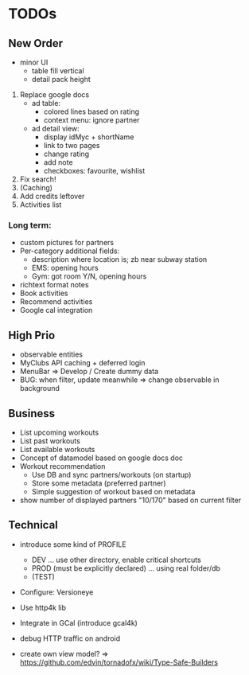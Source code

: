 
# TODOs

## New Order

* minor UI
    * table fill vertical
    * detail pack height

1. Replace google docs
    * ad table:
        * colored lines based on rating
        * context menu: ignore partner
    * ad detail view:
        * display idMyc + shortName
        * link to two pages
        * change rating
        * add note
        * checkboxes: favourite, wishlist
1. Fix search!
1. (Caching)
1. Add credits leftover
1. Activities list

### Long term:

* custom pictures for partners
* Per-category additional fields:
    * description where location is; zb near subway station
    * EMS: opening hours
    * Gym: got room Y/N, opening hours
* richtext format notes
* Book activities
* Recommend activities
* Google cal integration

## High Prio

* observable entities
* MyClubs API caching + deferred login
* MenuBar => Develop / Create dummy data
* BUG: when filter, update meanwhile => change observable in background

## Business

* List upcoming workouts
* List past workouts
* List available workouts
* Concept of datamodel based on google docs doc
* Workout recommendation
    * Use DB and sync partners/workouts (on startup)
    * Store some metadata (preferred partner)
    * Simple suggestion of workout based on metadata
* show number of displayed partners "10/170" based on current filter 

## Technical

* introduce some kind of PROFILE
    * DEV ... use other directory, enable critical shortcuts
    * PROD (must be explicitly declared) ... using real folder/db
    * (TEST)
* Configure: Versioneye
* Use http4k lib
* Integrate in GCal (introduce gcal4k)
* debug HTTP traffic on android


* create own view model? => https://github.com/edvin/tornadofx/wiki/Type-Safe-Builders
